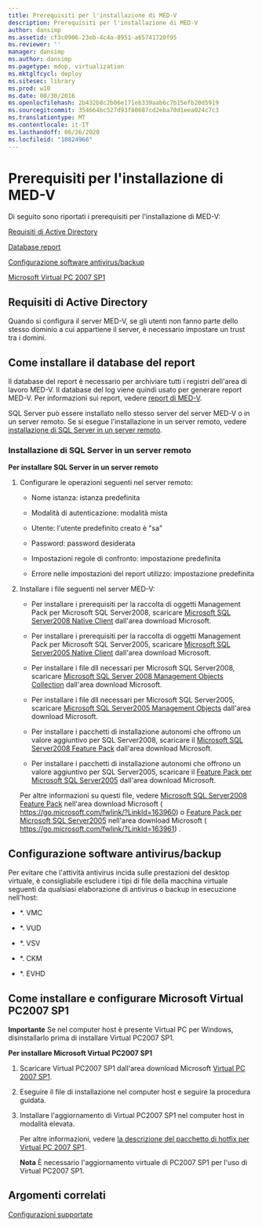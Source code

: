 ```yaml
---
title: Prerequisiti per l'installazione di MED-V
description: Prerequisiti per l'installazione di MED-V
author: dansimp
ms.assetid: cf3c0906-23eb-4c4a-8951-a65741720f95
ms.reviewer: ''
manager: dansimp
ms.author: dansimp
ms.pagetype: mdop, virtualization
ms.mktglfcycl: deploy
ms.sitesec: library
ms.prod: w10
ms.date: 08/30/2016
ms.openlocfilehash: 2b432b8c2b06e171eb339aab6c7b15efb20d5919
ms.sourcegitcommit: 354664bc527d93f80687cd2eba70d1eea024c7c3
ms.translationtype: MT
ms.contentlocale: it-IT
ms.lasthandoff: 06/26/2020
ms.locfileid: "10824966"
---
```

# Prerequisiti per l'installazione di MED-V


Di seguito sono riportati i prerequisiti per l'installazione di MED-V:

[Requisiti di Active Directory](#bkmk-activedirectoryrequirements)

[Database report](#bkmk-howtoinstallthereportdatabase)

[Configurazione software antivirus/backup](#bkmk-antivirusbackupsoftwareconfiguration)

[Microsoft Virtual PC 2007 SP1](#bkmk-howtoinstallandconfiguremicrosoftvirtualpc2007sp1)

## <a href="" id="bkmk-activedirectoryrequirements"></a>Requisiti di Active Directory


Quando si configura il server MED-V, se gli utenti non fanno parte dello stesso dominio a cui appartiene il server, è necessario impostare un trust tra i domini.

## <a href="" id="bkmk-howtoinstallthereportdatabase"></a>Come installare il database del report


Il database del report è necessario per archiviare tutti i registri dell'area di lavoro MED-V. Il database del log viene quindi usato per generare report MED-V. Per informazioni sui report, vedere [report di MED-V](med-v-reporting.md).

SQL Server può essere installato nello stesso server del server MED-V o in un server remoto. Se si esegue l'installazione in un server remoto, vedere [installazione di SQL Server in un server remoto](#bkmk-installingsqlserveronaremoteserver).

### <a href="" id="bkmk-installingsqlserveronaremoteserver"></a>Installazione di SQL Server in un server remoto

**Per installare SQL Server in un server remoto**

1.  Configurare le operazioni seguenti nel server remoto:

    -   Nome istanza: istanza predefinita

    -   Modalità di autenticazione: modalità mista

    -   Utente: l'utente predefinito creato è "sa"

    -   Password: password desiderata

    -   Impostazioni regole di confronto: impostazione predefinita

    -   Errore nelle impostazioni del report utilizzo: impostazione predefinita

2.  Installare i file seguenti nel server MED-V:

    -   Per installare i prerequisiti per la raccolta di oggetti Management Pack per Microsoft SQL Server2008, scaricare [Microsoft SQL Server2008 Native Client](https://go.microsoft.com/fwlink/?LinkId=164039) dall'area download Microsoft.

    -   Per installare i prerequisiti per la raccolta di oggetti Management Pack per Microsoft SQL Server2005, scaricare [Microsoft SQL Server2005 Native Client](https://go.microsoft.com/fwlink/?LinkId=164038) dall'area download Microsoft.

    -   Per installare i file dll necessari per Microsoft SQL Server2008, scaricare [Microsoft SQL Server 2008 Management Objects Collection](https://go.microsoft.com/fwlink/?LinkId=164041) dall'area download Microsoft.

    -   Per installare i file dll necessari per Microsoft SQL Server2005, scaricare [Microsoft SQL Server2005 Management Objects](https://go.microsoft.com/fwlink/?LinkId=164040) dall'area download Microsoft.

    -   Per installare i pacchetti di installazione autonomi che offrono un valore aggiuntivo per SQL Server2008, scaricare il [Microsoft SQL Server2008 Feature Pack](https://go.microsoft.com/fwlink/?LinkId=163960) dall'area download Microsoft.

    -   Per installare i pacchetti di installazione autonomi che offrono un valore aggiuntivo per SQL Server2005, scaricare il [Feature Pack per Microsoft SQL Server2005]( https://go.microsoft.com/fwlink/?LinkId=163961) dall'area download Microsoft.

    Per altre informazioni su questi file, vedere [Microsoft SQL Server2008 Feature Pack](https://go.microsoft.com/fwlink/?LinkId=163960) nell'area download Microsoft ( https://go.microsoft.com/fwlink/?LinkId=163960) o [Feature Pack per Microsoft SQL Server2005](https://go.microsoft.com/fwlink/?LinkId=163961) nell'area download Microsoft ( https://go.microsoft.com/fwlink/?LinkId=163961) .

## <a href="" id="bkmk-antivirusbackupsoftwareconfiguration"></a>Configurazione software antivirus/backup


Per evitare che l'attività antivirus incida sulle prestazioni del desktop virtuale, è consigliabile escludere i tipi di file della macchina virtuale seguenti da qualsiasi elaborazione di antivirus o backup in esecuzione nell'host:

-   \*. VMC

-   \*. VUD

-   \*. VSV

-   \*. CKM

-   \*. EVHD

## <a href="" id="bkmk-howtoinstallandconfiguremicrosoftvirtualpc2007sp1"></a>Come installare e configurare Microsoft Virtual PC2007 SP1


**Importante**  Se nel computer host è presente Virtual PC per Windows, disinstallarlo prima di installare Virtual PC2007 SP1.

 

**Per installare Microsoft Virtual PC2007 SP1**

1.  Scaricare Virtual PC2007 SP1 dall'area download Microsoft [Virtual PC 2007 SP1](https://go.microsoft.com/fwlink/?LinkId=142994).

2.  Eseguire il file di installazione nel computer host e seguire la procedura guidata.

3.  Installare l'aggiornamento di Virtual PC2007 SP1 nel computer host in modalità elevata.

    Per altre informazioni, vedere [la descrizione del pacchetto di hotfix per Virtual PC 2007 SP1](https://go.microsoft.com/fwlink/?LinkId=150575).

    **Nota**  È necessario l'aggiornamento virtuale di PC2007 SP1 per l'uso di Virtual PC2007 SP1.

     

## Argomenti correlati


[Configurazioni supportate](supported-configurationsmedv-orientation.md)

 

 





